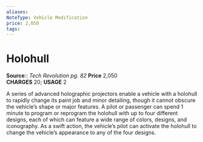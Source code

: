```yaml
---
aliases: 
NoteType: Vehicle Modification
price: 2,050
tags: 
---
```


# Holohull

**Source**:: _Tech Revolution pg. 82_
**Price** 2,050  
**CHARGES** 20; **USAGE** 2  
  
A series of advanced holographic projectors enable a vehicle with a holohull to rapidly change its paint job and minor detailing, though it cannot obscure the vehicle’s shape or major features. A pilot or passenger can spend 1 minute to program or reprogram the holohull with up to four different designs, each of which can feature a wide range of colors, designs, and iconography. As a swift action, the vehicle’s pilot can activate the holohull to change the vehicle’s appearance to any of the four designs.
